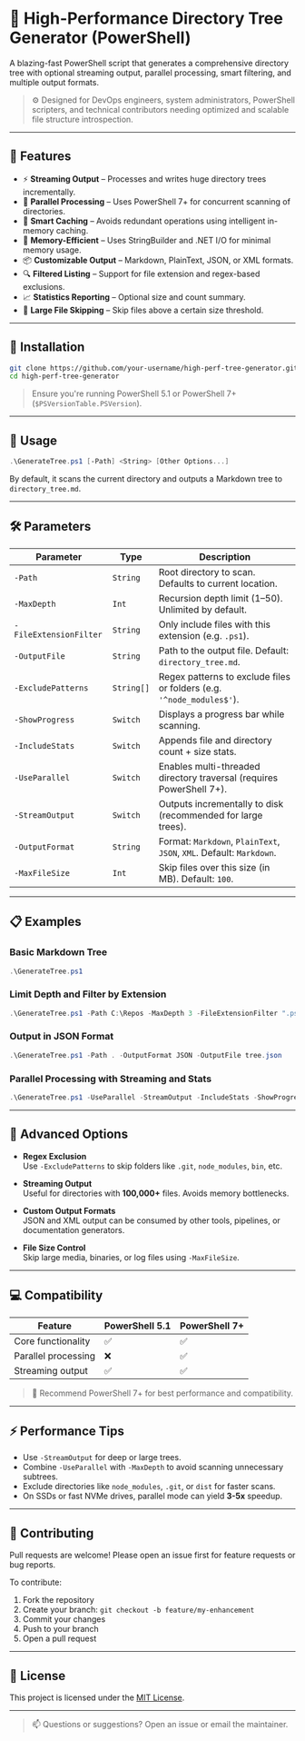 # 📁 High-Performance Directory Tree Generator (PowerShell)

A blazing-fast PowerShell script that generates a comprehensive directory tree with optional streaming output, parallel processing, smart filtering, and multiple output formats.

> ⚙️ Designed for DevOps engineers, system administrators, PowerShell scripters, and technical contributors needing optimized and scalable file structure introspection.

---

## 🚀 Features

- ⚡ **Streaming Output** – Processes and writes huge directory trees incrementally.
- 🔀 **Parallel Processing** – Uses PowerShell 7+ for concurrent scanning of directories.
- 🧠 **Smart Caching** – Avoids redundant operations using intelligent in-memory caching.
- 🧵 **Memory-Efficient** – Uses StringBuilder and .NET I/O for minimal memory usage.
- 📦 **Customizable Output** – Markdown, PlainText, JSON, or XML formats.
- 🔍 **Filtered Listing** – Support for file extension and regex-based exclusions.
- 📈 **Statistics Reporting** – Optional size and count summary.
- 💾 **Large File Skipping** – Skip files above a certain size threshold.

---

## 🔧 Installation

```bash
git clone https://github.com/your-username/high-perf-tree-generator.git
cd high-perf-tree-generator
```

> Ensure you're running PowerShell 5.1 or PowerShell 7+ (`$PSVersionTable.PSVersion`).

---

## 📌 Usage

```powershell
.\GenerateTree.ps1 [-Path] <String> [Other Options...]
```

By default, it scans the current directory and outputs a Markdown tree to `directory_tree.md`.

---

## 🛠️ Parameters

| Parameter             | Type      | Description                                                                 |
|-----------------------|-----------|-----------------------------------------------------------------------------|
| `-Path`               | `String`  | Root directory to scan. Defaults to current location.                       |
| `-MaxDepth`           | `Int`     | Recursion depth limit (1–50). Unlimited by default.                        |
| `-FileExtensionFilter`| `String`  | Only include files with this extension (e.g. `.ps1`).                      |
| `-OutputFile`         | `String`  | Path to the output file. Default: `directory_tree.md`.                     |
| `-ExcludePatterns`    | `String[]`| Regex patterns to exclude files or folders (e.g. `'^node_modules$'`).     |
| `-ShowProgress`       | `Switch`  | Displays a progress bar while scanning.                                    |
| `-IncludeStats`       | `Switch`  | Appends file and directory count + size stats.                             |
| `-UseParallel`        | `Switch`  | Enables multi-threaded directory traversal (requires PowerShell 7+).       |
| `-StreamOutput`       | `Switch`  | Outputs incrementally to disk (recommended for large trees).               |
| `-OutputFormat`       | `String`  | Format: `Markdown`, `PlainText`, `JSON`, `XML`. Default: `Markdown`.      |
| `-MaxFileSize`        | `Int`     | Skip files over this size (in MB). Default: `100`.                         |

---

## 📋 Examples

### Basic Markdown Tree
```powershell
.\GenerateTree.ps1
```

### Limit Depth and Filter by Extension
```powershell
.\GenerateTree.ps1 -Path C:\Repos -MaxDepth 3 -FileExtensionFilter ".ps1"
```

### Output in JSON Format
```powershell
.\GenerateTree.ps1 -Path . -OutputFormat JSON -OutputFile tree.json
```

### Parallel Processing with Streaming and Stats
```powershell
.\GenerateTree.ps1 -UseParallel -StreamOutput -IncludeStats -ShowProgress
```

---

## 🧠 Advanced Options

- **Regex Exclusion**  
  Use `-ExcludePatterns` to skip folders like `.git`, `node_modules`, `bin`, etc.

- **Streaming Output**  
  Useful for directories with **100,000+** files. Avoids memory bottlenecks.

- **Custom Output Formats**  
  JSON and XML output can be consumed by other tools, pipelines, or documentation generators.

- **File Size Control**  
  Skip large media, binaries, or log files using `-MaxFileSize`.

---

## 💻 Compatibility

| Feature             | PowerShell 5.1 | PowerShell 7+ |
|---------------------|----------------|----------------|
| Core functionality  | ✅             | ✅             |
| Parallel processing | ❌             | ✅             |
| Streaming output    | ✅             | ✅             |

> 📝 Recommend PowerShell 7+ for best performance and compatibility.

---

## ⚡ Performance Tips

- Use `-StreamOutput` for deep or large trees.
- Combine `-UseParallel` with `-MaxDepth` to avoid scanning unnecessary subtrees.
- Exclude directories like `node_modules`, `.git`, or `dist` for faster scans.
- On SSDs or fast NVMe drives, parallel mode can yield **3-5x** speedup.

---

## 🤝 Contributing

Pull requests are welcome! Please open an issue first for feature requests or bug reports.

To contribute:

1. Fork the repository
2. Create your branch: `git checkout -b feature/my-enhancement`
3. Commit your changes
4. Push to your branch
5. Open a pull request

---

## 📄 License

This project is licensed under the [MIT License](LICENSE).

---

> 📫 Questions or suggestions? Open an issue or email the maintainer.
